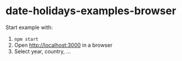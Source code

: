 # date-holidays-examples-browser

Start example with:

1. `npm start`
2. Open <http://localhost:3000> in a browser
3. Select year, country, ...
